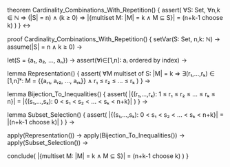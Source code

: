 theorem Cardinality_Combinations_With_Repetition() {
  assert(
    ∀S: Set, ∀n,k ∈ ℕ ⇒
    (|S| = n) ∧ (k ≥ 0) ⇒
    |{multiset M: |M| = k ∧ M ⊆ S}| = (n+k-1 choose k)
  )
} ↔

proof Cardinality_Combinations_With_Repetition() {
  setVar(S: Set, n,k: ℕ) →
  assume(|S| = n ∧ k ≥ 0) →
  
  let(S = {a₁, a₂, ..., aₙ}) →
  assert(∀i∈[1,n]: aᵢ ordered by index) →
  
  lemma Representation() {
    assert(
      ∀M multiset of S: |M| = k ⇒
      ∃(r₁,...,rₖ) ∈ [1,n]ᵏ:
      M = {{aᵣ₁, aᵣ₂, ..., aᵣₖ}} ∧
      r₁ ≤ r₂ ≤ ... ≤ rₖ
    )
  } →
  
  lemma Bijection_To_Inequalities() {
    assert(
      |{(r₁,...,rₖ): 1 ≤ r₁ ≤ r₂ ≤ ... ≤ rₖ ≤ n}| =
      |{(s₁,...,sₖ): 0 < s₁ < s₂ < ... < sₖ < n+k}|
    )
  } →
  
  lemma Subset_Selection() {
    assert(
      |{(s₁,...,sₖ): 0 < s₁ < s₂ < ... < sₖ < n+k}| =
      |(n+k-1 choose k)|
    )
  } →
  
  apply(Representation()) →
  apply(Bijection_To_Inequalities()) →
  apply(Subset_Selection()) →
  
  conclude(
    |{multiset M: |M| = k ∧ M ⊆ S}| = (n+k-1 choose k)
  )
}